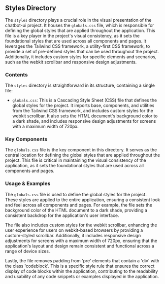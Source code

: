 
## Styles Directory

The `styles` directory plays a crucial role in the visual presentation of the chatbot-ui project. It houses the `globals.css` file, which is responsible for defining the global styles that are applied throughout the application. This file is a key player in the project's visual consistency, as it sets the foundational styles that are used across all components and pages. It leverages the Tailwind CSS framework, a utility-first CSS framework, to provide a set of pre-defined styles that can be used throughout the project. Additionally, it includes custom styles for specific elements and scenarios, such as the webkit scrollbar and responsive design adjustments.

### Contents

The `styles` directory is straightforward in its structure, containing a single file:

- `globals.css`: This is a Cascading Style Sheet (CSS) file that defines the global styles for the project. It imports base, components, and utilities from the Tailwind CSS framework, and includes custom styles for the webkit scrollbar. It also sets the HTML document's background color to a dark shade, and includes responsive design adjustments for screens with a maximum width of 720px.

### Key Components

The `globals.css` file is the key component in this directory. It serves as the central location for defining the global styles that are applied throughout the project. This file is critical in maintaining the visual consistency of the application, as it sets the foundational styles that are used across all components and pages.

### Usage & Examples

The `globals.css` file is used to define the global styles for the project. These styles are applied to the entire application, ensuring a consistent look and feel across all components and pages. For example, the file sets the background color of the HTML document to a dark shade, providing a consistent backdrop for the application's user interface.

The file also includes custom styles for the webkit scrollbar, enhancing the user experience for users on webkit-based browsers by providing a custom-styled scrollbar. Additionally, it includes responsive design adjustments for screens with a maximum width of 720px, ensuring that the application's layout and design remain consistent and functional across a range of device sizes.

Lastly, the file removes padding from 'pre' elements that contain a 'div' with the class 'codeblock'. This is a specific style rule that ensures the correct display of code blocks within the application, contributing to the readability and usability of any code snippets or examples displayed in the application.
